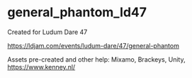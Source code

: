 # general_phantom_ld47
Created for Ludum Dare 47

https://ldjam.com/events/ludum-dare/47/general-phantom

Assets pre-created and other help:  Mixamo, Brackeys, Unity, https://www.kenney.nl/ 
